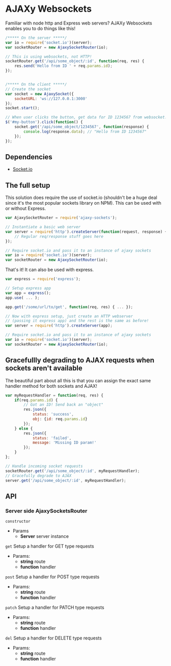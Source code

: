 # AJAXy Websockets

Familiar with node http and Express web servers? AJAXy Websockets enables you to do things like this!

```javascript
/***** On the server *****/
var io = require('socket.io')(server);
var socketRouter = new AjaxySocketRouter(io);

// This is using websockets, not HTTP!
socketRouter.get('/api/some_object/:id', function(req, res) {
    res.send('Hello from ID ' + req.params.id);
});


/***** On the client *****/
// Create the socket
var socket = new AjaxySocket({
    socketURL: 'ws://127.0.0.1:3000'
});
socket.start();

// When user clicks the button, get data for ID 1234567 from websocket!
$('#my-button').click(function() {
    socket.get('/api/some_object/1234567', function(response) {
        console.log(response.data); // "Hello from ID 1234567"
    });
});
```

## Dependencies

* [Socket.io](https://www.npmjs.com/package/socket.io)

## The full setup
This solution does require the use of socket.io (shouldn't be a huge deal since it's the most popular sockets library on NPM).
This can be used with or without Express.

```javascript
var AjaxySocketRouter = require('ajaxy-sockets');

// Instantiate a basic web server
var server = require('http').createServer(function(request, response) {
    // Regular req/response stuff goes here
});

// Require socket.io and pass it to an instance of ajaxy sockets
var io = require('socket.io')(server);
var socketRouter = new AjaxySocketRouter(io);

```

That's it! It can also be used with express.

```javascript
var express = require('express');

// Setup express app
var app = express();
app.use( ... );

app.get('/some/url/to/get', function(req, res) { ... });

// Now with express setup, just create an HTTP webserver 
// (passing it express app) and the rest is the same as before!
var server = require('http').createServer(app);

// Require socket.io and pass it to an instance of ajaxy sockets
var io = require('socket.io')(server);
var socketRouter = new AjaxySocketRouter(io);

```

## Gracefullly degrading to AJAX requests when sockets aren't available
The beautiful part about all this is that you can assign the exact same handler method for both sockets and AJAX!

```javascript
var myRequestHandler = function(req, res) { 
    if(req.params.id) {
        // Got an ID! Send back an "object"
        res.json({
            status: 'success',
            obj: {id: req.params.id}
        });
    } else {
        res.json({
            status: 'failed',
            message: 'Missing ID param!'
        });
    }
};

// Handle incoming socket requests
socketRouter.get('/api/some_object/:id', myRequestHandler);
// Gracefully degrade to AJAX
server.get('/api/some_object/:id', myRequestHandler);
```

## API

### Server side AjaxySocketsRouter

`constructor`

* Params
  * __Server__ server instance

`get`
Setup a handler for GET type requests

* Params: 
  * __string__ route
  * __function__ handler

`post`
Setup a handler for POST type requests

* Params: 
  * __string__ route
  * __function__ handler

`patch`
Setup a handler for PATCH type requests

* Params: 
  * __string__ route
  * __function__ handler

`del`
Setup a handler for DELETE type requests

* Params: 
  * __string__ route
  * __function__ handler
